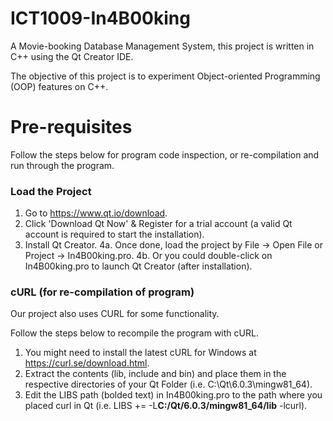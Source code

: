 # ICT1009-In4B00king

A Movie-booking Database Management System, this project is written in C++ using the Qt Creator IDE.

The objective of this project is to experiment Object-oriented Programming (OOP) features on C++.

# Pre-requisites

Follow the steps below for program code inspection, or re-compilation and run through the program.

### Load the Project
1. Go to https://www.qt.io/download.
2. Click 'Download Qt Now' & Register for a trial account (a valid Qt account is required to start the installation).
3. Install Qt Creator.
4a. Once done, load the project by File -> Open File or Project -> In4B00king.pro.
4b. Or you could double-click on In4B00king.pro to launch Qt Creator (after installation).

### cURL (for re-compilation of program)
Our project also uses CURL for some functionality.

Follow the steps below to recompile the program with cURL.

1. You might need to install the latest cURL for Windows at https://curl.se/download.html.
2. Extract the contents (lib, include and bin) and place them in the respective directories of your Qt Folder (i.e. C:\Qt\6.0.3\mingw81_64).
3. Edit the LIBS path (bolded text) in In4B00king.pro to the path where you placed curl in Qt (i.e. LIBS += -L**C:/Qt/6.0.3/mingw81_64/lib** -lcurl).
